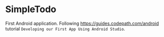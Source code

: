# SimpleTodo
First Android application. Following https://guides.codepath.com/android tutorial `Developing our First App Using Android Studio`.
